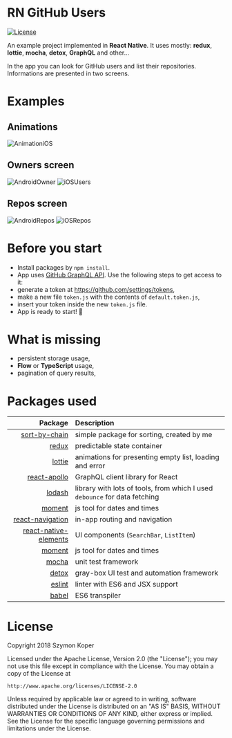 # RN GitHub Users

[![License](https://img.shields.io/badge/License-Apache%202.0-blue.svg)](https://opensource.org/licenses/Apache-2.0)


An example project implemented in **React Native**.
It uses mostly: **redux**, **lottie**, **mocha**, **detox**, **GraphQL** and other...

In the app you can look for GitHub users and list their repositories.
Informations are presented in two screens.


# Examples

## Animations

![AnimationiOS](resources/screenshots/s_ios_v.gif "iOS animation")

## Owners screen

![AndroidOwner](resources/screenshots/and_users.jpg "Android, users screen")
![iOSUsers](resources/screenshots/ios_users.jpg "iOS, users screen")

## Repos screen

![AndroidRepos](resources/screenshots/and_repos.jpg "Android, repos screen")
![iOSRepos](resources/screenshots/ios_repos.jpg "iOS, repos screen")


# Before you start

* Install packages by `npm install`.
* App uses [GitHub GraphQL API](https://developer.github.com/v4/ "GitHub GraphQL API"). Use the following steps to get access to it: 
 * generate a token at <https://github.com/settings/tokens>,
 * make a new file `token.js` with the contents of `default.token.js`,
 * insert your token inside the new `token.js` file.
* App is ready to start! 🎉


# What is missing

 - persistent storage usage,
 - **Flow** or **TypeScript** usage,
 - pagination of query results,


# Packages used

Package  | Description
-------------: | :-------------
[sort-by-chain](http://npmjs.com/package/sort-by-chain) | simple package for sorting, created by me
[redux](https://redux.js.org) | predictable state container
[lottie](https://airbnb.design/lottie/) | animations for presenting empty list, loading and error
[react-apollo](https://github.com/apollographql/react-apollo) | GraphQL client library for React
[lodash](https://lodash.com) | library with lots of tools, from which I used `debounce` for data fetching
[moment](https://momentjs.com) | js tool for dates and times
[react-navigation](https://reactnavigation.org) | in-app routing and navigation
[react-native-elements](https://react-native-training.github.io/react-native-elements/) | UI components (`SearchBar`, `ListItem`)
[moment](https://momentjs.com) | js tool for dates and times
[mocha](https://mochajs.org) | unit test framework
[detox](https://github.com/wix/Detox) | gray-box UI test and automation framework
[eslint](https://eslint.org) | linter with ES6 and JSX support
[babel](https://babeljs.io) | ES6 transpiler

# License

Copyright 2018 Szymon Koper

Licensed under the Apache License, Version 2.0 (the "License");
you may not use this file except in compliance with the License.
You may obtain a copy of the License at

    http://www.apache.org/licenses/LICENSE-2.0

Unless required by applicable law or agreed to in writing, software
distributed under the License is distributed on an "AS IS" BASIS,
WITHOUT WARRANTIES OR CONDITIONS OF ANY KIND, either express or implied.
See the License for the specific language governing permissions and
limitations under the License.

